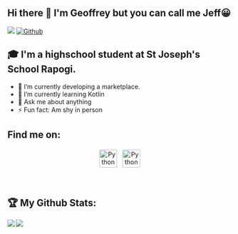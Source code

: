 ## Hi there 👋 I'm Geoffrey but you can call me Jeff😀
![](https://visitor-badge.laobi.icu/badge?page_id=Jeffx-ai.Jeffx-ai) [![Github](https://img.shields.io/github/followers/Jeffx-ai?label=Followers&logo=Github)](https://github.com/Jeffx-ai)




## 🎓 I'm a highschool student at St Joseph's School Rapogi.

- 🔭 I’m currently developing a marketplace.
- 🌱 I’m currently learning Kotlin
- 💬 Ask me about anything
- ⚡ Fun fact: Am shy in person

## Find me on:

<p align="center">
 <a href="https://twitter.com/geoffowuor"> <img src="https://cdn.jsdelivr.net/npm/simple-icons@v3/icons/twitter.svg" alt="Python" height="40" style="vertical-align:top; margin:4px"></a>
 <a href="https://www.linkedin.com/in/geoffrey-owuor-5a0a39233"> <img src="https://cdn.jsdelivr.net/npm/simple-icons@v3/icons/linkedin.svg" alt="Python" height="40" style="vertical-align:top; margin:4px"></a> 

</p>

<br />

## :trophy: My Github Stats:

<!--
![GitHub stats](https://readme-stats-cfgj2cxdy.vercel.app/api?username=Jeffx-3&count_private=true&show_icons=true&theme=tokyonight)
![Top Langs](https://readme-stats-cfgj2cxdy.vercel.app/api/top-langs/?username=Jeffx-3&hide=php&theme=tokyonight)
-->
<div>
<a href="https://github-readme-stats.vercel.app/api?username=Jeffx-3&theme=tokyonight">
  <img  align="left" src="https://github-readme-stats.vercel.app/api?username=Jeffx-3&count_private=true&show_icons=true&theme=tokyonight" />
</a>
<a href="https://github-readme-stats.vercel.app/api/top-langs/?username=Jeffx-3&hide=php&theme=tokyonight">
  <img align="left" src="https://github-readme-stats.vercel.app/api/top-langs/?username=Jeffx-3&hide=php&theme=tokyonight" />
</a>
</div>


